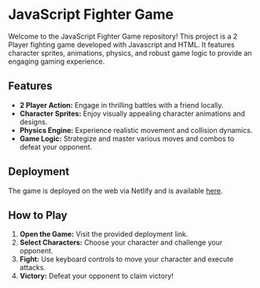 # JavaScript Fighter Game

Welcome to the JavaScript Fighter Game repository! This project is a 2 Player fighting game developed with Javascript and HTML. It features character sprites, animations, physics, and robust game logic to provide an engaging gaming experience.

## Features

- **2 Player Action:** Engage in thrilling battles with a friend locally.
- **Character Sprites:** Enjoy visually appealing character animations and designs.
- **Physics Engine:** Experience realistic movement and collision dynamics.
- **Game Logic:** Strategize and master various moves and combos to defeat your opponent.

## Deployment

The game is deployed on the web via Netlify and is available [here](https://your-game-url.netlify.app).

## How to Play

1. **Open the Game:** Visit the provided deployment link.
2. **Select Characters:** Choose your character and challenge your opponent.
3. **Fight:** Use keyboard controls to move your character and execute attacks.
4. **Victory:** Defeat your opponent to claim victory!

